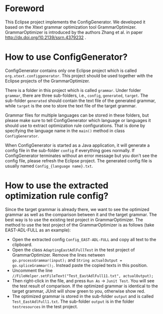 # Foreword
This Eclipse project implements the ConfigGenerator. We developed it based on the Xtext grammar optimization tool GrammarOptimizer.
GrammarOptimizer is introduced by the authors Zhang et al. in paper http://dx.doi.org/10.2139/ssrn.4379232 .

# How to use ConfigGenerator?
ConfigGenerator contains only one Eclipse project which is called ` org.xtext.configgenerator`. This project should be used together with the Eclipse projects of the GrammarOptimizer.

There is a folder in this project which is called `grammar`. Under folder `grammar`, there are three sub-folders, i.e., `config`, `generated`, `target`. The sub-folder `generated` should contain the text file of the generated grammar, while `target` is the one to store  the text file of the target grammar.

Grammar files for multiple languages can be stored in these folders, but please make sure to tell ConfigGenerator which language or languages it should use to extract optimization rule configurations. That is done by specifying the language name in the `main()` method in class `ConfigGenerator`.

When ConfigGenerator is started as a Java application, it will generate a config file in the sub-folder `config` if everything goes normally. If ConfigGenerator terminates without an error message but you don't see the config file, please refresh the Eclipse project. 
The generated config file is usually named `Config_{language name}.txt`.

# How to use the extracted optimization rule config?

Since the target grammar is already there, we want to see the optimized grammar as well as the comparison between it and the target grammar. The best way is to use the existing test project in GrammarOptimizer.
The method to use the test project of the GrammarOptimizer is as follows (take EAST-ADL-FULL as an example):

* Open the extracted config `Config_EAST-ADL-FULL` and copy all text to the clipboard.
* Open the class `AdaptingEastAdlFullTest` in the test project of GrammarOptimizer. Remove the lines netween `go.processGrammar(input);` and `String actualOutput = go.spliceGrammar();`. Instead paste the copied texts in this position. 
* Uncomment the line `//FileHelper.setFileText("Test_EastAdlFull11.txt", actualOutput);`
* Then right-click in the file, and press `Run As` -> `Junit Test`. You will see the test result of comparison. If the optimized grammar is identical to the target grammar, JUnit will show green to you, otherwise show red. 
* The optimized grammar is stored in the sub-folder `output` and is called `Test_EastAdlFull1.txt`. The sub-folder `output` is in the folder `testresources` in the test project.
